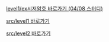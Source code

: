 <p><a href = "https://github.com/Sword-Is-Cat/Programmers_JAVA/blob/master/Programmers_JAVA/src/level1/ex%EC%8B%9C%EC%A0%80%EC%95%94%ED%98%B8/Solution.java"> level1/ex시저암호 바로가기 (04/08 스터디)</a>

<p><a href = "https://github.com/Sword-Is-Cat/Programmers_JAVA/tree/master/Programmers_JAVA/src/level1"> src/level1 바로가기 </a>
<p><a href = "https://github.com/Sword-Is-Cat/Programmers_JAVA/tree/master/Programmers_JAVA/src/level2"> src/level2 바로가기 </a>
